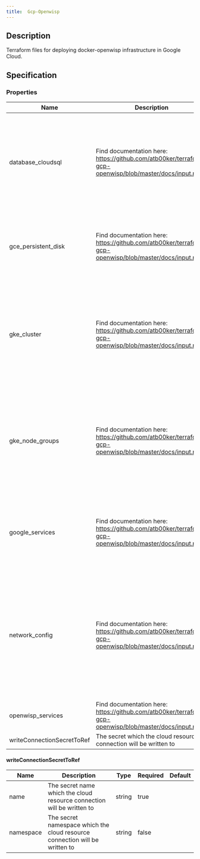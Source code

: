 ```yaml
---
title:  Gcp-Openwisp
---
```


## Description

Terraform files for deploying docker-openwisp infrastructure in Google Cloud.

## Specification


### Properties

 Name | Description | Type | Required | Default 
 ------------ | ------------- | ------------- | ------------- | ------------- 
 database_cloudsql | Find documentation here: https://github.com/atb00ker/terraform-gcp-openwisp/blob/master/docs/input.md | object({\n    name              = string\n    tier              = string\n    require_ssl       = bool\n    availability_type = string\n    disk_size         = number\n    disk_type         = string\n    sslmode           = string\n    username          = string\n    password          = string\n    database          = string\n    auto_backup = object({\n      enabled    = bool\n      start_time = string\n    })\n    maintenance = object({\n      day   = number\n      hour  = number\n      track = string\n    })\n  }) | true |  
 gce_persistent_disk | Find documentation here: https://github.com/atb00ker/terraform-gcp-openwisp/blob/master/docs/input.md | object({\n    name = string\n    type = string\n    size = number\n    snapshots = object({\n      name             = string\n      hours_in_cycle   = string\n      start_time       = string\n      retention_days   = number\n      on_disk_deletion = string\n    })\n  }) | true |  
 gke_cluster | Find documentation here: https://github.com/atb00ker/terraform-gcp-openwisp/blob/master/docs/input.md | object({\n    cluster_name             = string\n    kubernetes_version       = string\n    logging_service          = string\n    monitoring_service       = string\n    master_ipv4_cidr_block   = string\n    regional                 = bool\n    enable_private_endpoint  = bool\n    daily_maintenance_window = string\n    authorized_networks = list(object({\n      display_name = string\n      cidr_block   = string\n    }))\n  }) | true |  
 gke_node_groups | Find documentation here: https://github.com/atb00ker/terraform-gcp-openwisp/blob/master/docs/input.md | list(object({\n    pool_name           = string\n    initial_node_count  = number\n    min_node_count      = number\n    max_node_count      = number\n    disk_size_gb        = number\n    auto_repair         = bool\n    auto_upgrade        = bool\n    is_preemptible      = bool\n    disk_type           = string\n    instance_image_type = string\n    oauth_scopes        = list(string)\n    machine_type        = string\n    enable_autoscaling  = bool\n  })) | true |  
 google_services | Find documentation here: https://github.com/atb00ker/terraform-gcp-openwisp/blob/master/docs/input.md | object({\n    service_account             = string\n    project_id                  = string\n    region                      = string\n    zone                        = string\n    common_resource_description = string\n    configure_gloud             = bool\n    disable_apis_on_destroy     = bool\n    use_cloud_sql               = bool\n    use_cloud_dns               = bool\n  }) | true |  
 network_config | Find documentation here: https://github.com/atb00ker/terraform-gcp-openwisp/blob/master/docs/input.md | object({\n    vpc_name                  = string\n    subnet_cidr               = string\n    pods_cidr_range           = string\n    services_cidr_range       = string\n    http_loadbalancer_ip_name = string\n    openvpn_ip_name           = string\n    freeradius_ip_name        = string\n    openwisp_dns_zone_name    = string\n    openwisp_dns_name         = string\n    openwisp_dns_records_ttl  = number\n    subnet_flowlogs = object({\n      enable   = bool\n      interval = string\n      sampling = number\n      metadata = string\n    })\n  }) | true |  
 openwisp_services | Find documentation here: https://github.com/atb00ker/terraform-gcp-openwisp/blob/master/docs/input.md | object({\n    use_openvpn    = bool\n    use_freeradius = bool\n    setup_database = bool\n    setup_fresh    = bool\n  }) | true |
 writeConnectionSecretToRef | The secret which the cloud resource connection will be written to | [writeConnectionSecretToRef](#writeConnectionSecretToRef) | false |  


#### writeConnectionSecretToRef

 Name | Description | Type | Required | Default 
 ------------ | ------------- | ------------- | ------------- | ------------- 
 name | The secret name which the cloud resource connection will be written to | string | true |  
 namespace | The secret namespace which the cloud resource connection will be written to | string | false |  
